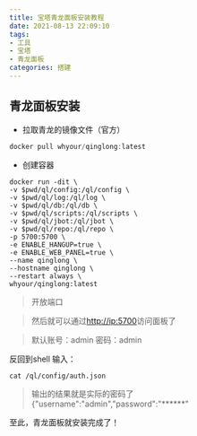 ```yaml
---
title: 宝塔青龙面板安装教程
date: 2021-08-13 22:09:10
tags:
- 工具
- 宝塔
- 青龙面板
categories: 搭建
---
```


## **青龙面板安装**

- 拉取青龙的镜像文件（官方）

```java
docker pull whyour/qinglong:latest
```

- 创建容器

```
docker run -dit \
-v $pwd/ql/config:/ql/config \
-v $pwd/ql/log:/ql/log \
-v $pwd/ql/db:/ql/db \
-v $pwd/ql/scripts:/ql/scripts \
-v $pwd/ql/jbot:/ql/jbot \
-v $pwd/ql/repo:/ql/repo \
-p 5700:5700 \
-e ENABLE_HANGUP=true \
-e ENABLE_WEB_PANEL=true \
--name qinglong \
--hostname qinglong \
--restart always \
whyour/qinglong:latest
```

> 开放端口

> 然后就可以通过[http://ip:5700](http://ip:5700/)访问面板了

> 默认账号：admin 密码：admin

反回到shell 输入：

```text
cat /ql/config/auth.json
```

> 输出的结果就是实际的密码了
> {"username":"admin","password":"******"

至此，青龙面板就安装完成了！
